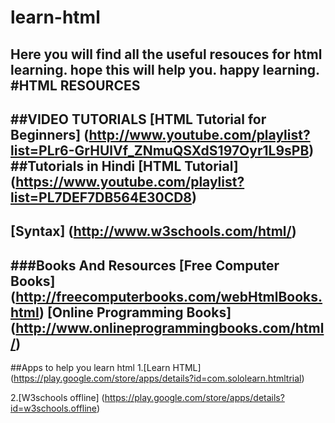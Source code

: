 # learn-html
Here you will find all the useful resouces for html learning. hope this will help you. happy learning.
#HTML RESOURCES
----
##VIDEO TUTORIALS
[HTML Tutorial for Beginners] 
(http://www.youtube.com/playlist?list=PLr6-GrHUlVf_ZNmuQSXdS197Oyr1L9sPB)
##Tutorials in Hindi
[HTML Tutorial]
(https://www.youtube.com/playlist?list=PL7DEF7DB564E30CD8)
----
[Syntax] 
(http://www.w3schools.com/html/)
----
###Books And Resources
[Free Computer Books] (http://freecomputerbooks.com/webHtmlBooks.html)
[Online Programming Books] (http://www.onlineprogrammingbooks.com/html/)
----
##Apps to help you learn html
1.[Learn HTML] (https://play.google.com/store/apps/details?id=com.sololearn.htmltrial)
>               
2.[W3schools offline] (https://play.google.com/store/apps/details?id=w3schools.offline)
